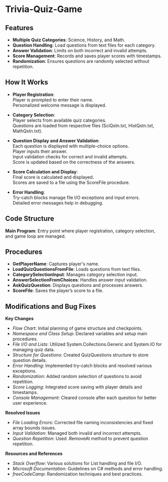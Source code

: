 # Trivia-Quiz-Game

## Features 

* **Multiple Quiz Categories**: Science, History, and Math.
* **Question Handling**: Load questions from text files for each category.
* **Answer Validation**: Limits on both incorrect and invalid attempts.
* **Score Management**: Records and saves player scores with timestamps.
* **Randomization**: Ensures questions are randomly selected without repetition.

## How It Works

* **Player Registration**:
  <br>
  Player is prompted to enter their name.
  <br>
  Personalized welcome message is displayed.

* **Category Selection**:
  <br>
  Player selects from available quiz categories.
  <br>
  Questions are loaded from respective files (SciQstn.txt, HistQstn.txt, MathQstn.txt).

* **Question Display and Answer Validation**:
  <br>
  Each question is displayed with multiple-choice options.
  <br>
  Player inputs their answer.
  <br>
  Input validation checks for correct and invalid attempts.
  <br>
  Score is updated based on the correctness of the answers.

* **Score Calculation and Display**:
  <br>
  Final score is calculated and displayed.
  <br>
  Scores are saved to a file using the ScoreFile procedure.

* **Error Handling**:
  <br>
  Try-catch blocks manage file I/O exceptions and input errors.
  <br>
  Detailed error messages help in debugging.

## Code Structure

**Main Program**: Entry point where player registration, category selection, and game loop are managed.

## Procedures

* **GetPlayerName**: Captures player's name.
* **LoadQuizQuestionsFromFile**: Loads questions from text files.
* **CategorySelectionInput**: Manages category selection input.
* **AnswerSelectionFromChoices**: Handles answer input validation.
* **AskQuizQuestion**: Displays questions and processes answers.
* **ScoreFile**: Saves the player’s score to a file.

## Modifications and Bug Fixes

**Key Changes**
<br>
* *Flow Chart*: Initial planning of game structure and checkpoints.
* *Namespace and Class Setup*: Declared variables and setup main procedures.
* *File I/O and Lists*: Utilized System.Collections.Generic and System.IO for managing quiz data.
* *Structure for Questions*: Created QuizQuestions structure to store question details.
* *Error Handling*: Implemented try-catch blocks and resolved various exceptions.
* *Randomization*: Added random selection of questions to avoid repetition.
* *Score Logging*: Integrated score saving with player details and timestamps.
* *Console Management*: Cleared console after each question for better user experience.

**Resolved Issues**
<br>
* *File Loading Errors*: Corrected file naming inconsistencies and fixed array bounds issues.
* *Input Validation*: Managed both invalid and incorrect attempts.
* *Question Repetition*: Used .RemoveAt method to prevent question repetition.

**Resources and References**
<br>
* *Stack Overflow*: Various solutions for List handling and file I/O.
* *Microsoft Documentation*: Guidelines on C# methods and error handling.
* *freeCodeCamp*: Randomization techniques and best practices.
